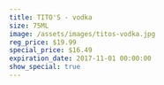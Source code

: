 ```yaml
---
title: TITO'S - vodka
size: 75ML
image: /assets/images/titos-vodka.jpg
reg_price: $19.99
special_price: $16.49
expiration_date: 2017-11-01 00:00:00
show_special: true
---
```



